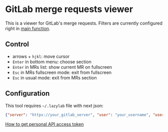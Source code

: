 # GitLab merge requests viewer

This is a viewer for GitLab's merge requests. Filters are currently configured right in [main function](main.go).

## Control

- arrows + `hjkl`: move cursor
- `Enter` in bottom menu: choose section
- `Enter` in MRs list: show current MR on fullscreen
- `Esc` in MRs fullscreen mode: exit from fullscreen
- `Esc` in usual mode: exit from MRs section

## Configuration

This tool requires `~/.lazylab` file with next json:
```json
{"server": "https://your_gitlab_server", "user": "your_username", "user_id": userid_int, "token": "API_access_token"}
```

[How to get personal API access token](https://docs.gitlab.com/ce/user/profile/personal_access_tokens.html)